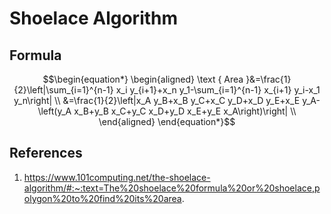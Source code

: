 # Shoelace Algorithm

## Formula

$$\begin{equation*}
\begin{aligned}
\text { Area }&=\frac{1}{2}\left|\sum_{i=1}^{n-1} x_i y_{i+1}+x_n y_1-\sum_{i=1}^{n-1} x_{i+1} y_i-x_1 y_n\right| \\
&=\frac{1}{2}\left|x_A y_B+x_B y_C+x_C y_D+x_D y_E+x_E y_A-\left(y_A x_B+y_B x_C+y_C x_D+y_D x_E+y_E x_A\right)\right| \\
\end{aligned}
\end{equation*}$$


## References
1. https://www.101computing.net/the-shoelace-algorithm/#:~:text=The%20shoelace%20formula%20or%20shoelace,polygon%20to%20find%20its%20area.